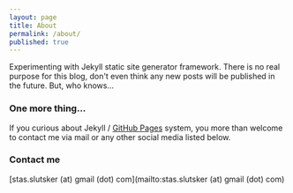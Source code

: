```yaml
---
layout: page
title: About
permalink: /about/
published: true
---
```


Experimenting with Jekyll static site generator framework. There is no real purpose for this blog, don't even think any new posts will be published in the future. But, who knows...

### One more thing...

If you curious about Jekyll / [GitHub Pages](https://pages.github.com/) system, you more than welcome to contact me via  mail or any other social media listed below.

### Contact me

[stas.slutsker (at) gmail (dot) com](mailto:stas.slutsker (at) gmail (dot) com)